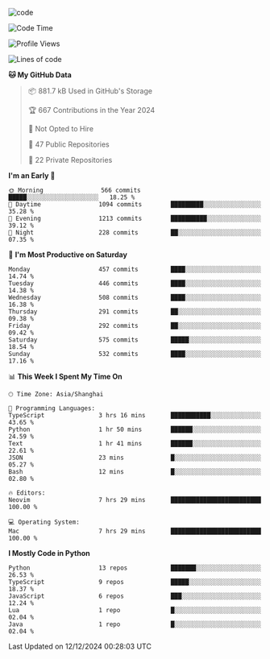 
<!--
**liuyaanng/liuyaanng** is a ✨ _special_ ✨ repository because its `README.md` (this file) appears on your GitHub profile.

Here are some ideas to get you started:

- 🔭 I’m currently working on ...
- 🌱 I’m currently learning ...
- 👯 I’m looking to collaborate on ...
- 🤔 I’m looking for help with ...
- 💬 Ask me about ...
- 📫 How to reach me: ...
- 😄 Pronouns: ...
- ⚡ Fun fact: ...
-->


![code](https://cdn.jsdelivr.net/gh/liuyaanng/liuyaanng@1.0/code.gif) 

<!--START_SECTION:waka-->
![Code Time](http://img.shields.io/badge/Code%20Time-1%2C098%20hrs%201%20min-blue)

![Profile Views](http://img.shields.io/badge/Profile%20Views-0-blue)

![Lines of code](https://img.shields.io/badge/From%20Hello%20World%20I%27ve%20Written-14.9%20million%20lines%20of%20code-blue)

**🐱 My GitHub Data** 

> 📦 881.7 kB Used in GitHub's Storage 
 > 
> 🏆 667 Contributions in the Year 2024
 > 
> 🚫 Not Opted to Hire
 > 
> 📜 47 Public Repositories 
 > 
> 🔑 22 Private Repositories 
 > 
**I'm an Early 🐤** 

```text
🌞 Morning                566 commits         █████░░░░░░░░░░░░░░░░░░░░   18.25 % 
🌆 Daytime                1094 commits        █████████░░░░░░░░░░░░░░░░   35.28 % 
🌃 Evening                1213 commits        ██████████░░░░░░░░░░░░░░░   39.12 % 
🌙 Night                  228 commits         ██░░░░░░░░░░░░░░░░░░░░░░░   07.35 % 
```
📅 **I'm Most Productive on Saturday** 

```text
Monday                   457 commits         ████░░░░░░░░░░░░░░░░░░░░░   14.74 % 
Tuesday                  446 commits         ████░░░░░░░░░░░░░░░░░░░░░   14.38 % 
Wednesday                508 commits         ████░░░░░░░░░░░░░░░░░░░░░   16.38 % 
Thursday                 291 commits         ██░░░░░░░░░░░░░░░░░░░░░░░   09.38 % 
Friday                   292 commits         ██░░░░░░░░░░░░░░░░░░░░░░░   09.42 % 
Saturday                 575 commits         █████░░░░░░░░░░░░░░░░░░░░   18.54 % 
Sunday                   532 commits         ████░░░░░░░░░░░░░░░░░░░░░   17.16 % 
```


📊 **This Week I Spent My Time On** 

```text
🕑︎ Time Zone: Asia/Shanghai

💬 Programming Languages: 
TypeScript               3 hrs 16 mins       ███████████░░░░░░░░░░░░░░   43.65 % 
Python                   1 hr 50 mins        ██████░░░░░░░░░░░░░░░░░░░   24.59 % 
Text                     1 hr 41 mins        ██████░░░░░░░░░░░░░░░░░░░   22.61 % 
JSON                     23 mins             █░░░░░░░░░░░░░░░░░░░░░░░░   05.27 % 
Bash                     12 mins             █░░░░░░░░░░░░░░░░░░░░░░░░   02.80 % 

🔥 Editors: 
Neovim                   7 hrs 29 mins       █████████████████████████   100.00 % 

💻 Operating System: 
Mac                      7 hrs 29 mins       █████████████████████████   100.00 % 
```

**I Mostly Code in Python** 

```text
Python                   13 repos            ███████░░░░░░░░░░░░░░░░░░   26.53 % 
TypeScript               9 repos             █████░░░░░░░░░░░░░░░░░░░░   18.37 % 
JavaScript               6 repos             ███░░░░░░░░░░░░░░░░░░░░░░   12.24 % 
Lua                      1 repo              █░░░░░░░░░░░░░░░░░░░░░░░░   02.04 % 
Java                     1 repo              █░░░░░░░░░░░░░░░░░░░░░░░░   02.04 % 
```




 Last Updated on 12/12/2024 00:28:03 UTC
<!--END_SECTION:waka-->
